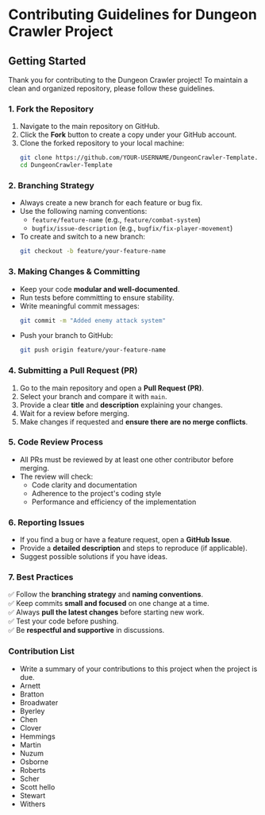 ﻿# Contributing Guidelines for Dungeon Crawler Project

## **Getting Started**
Thank you for contributing to the Dungeon Crawler project! To maintain a clean and organized repository, please follow these guidelines.

### **1. Fork the Repository**
1. Navigate to the main repository on GitHub.
2. Click the **Fork** button to create a copy under your GitHub account.
3. Clone the forked repository to your local machine:
   ```sh
   git clone https://github.com/YOUR-USERNAME/DungeonCrawler-Template.git
   cd DungeonCrawler-Template
   ```

### **2. Branching Strategy**
- Always create a new branch for each feature or bug fix.
- Use the following naming conventions:
  - `feature/feature-name` (e.g., `feature/combat-system`)
  - `bugfix/issue-description` (e.g., `bugfix/fix-player-movement`)
- To create and switch to a new branch:
  ```sh
  git checkout -b feature/your-feature-name
  ```

### **3. Making Changes & Committing**
- Keep your code **modular and well-documented**.
- Run tests before committing to ensure stability.
- Write meaningful commit messages:
  ```sh
  git commit -m "Added enemy attack system"
  ```
- Push your branch to GitHub:
  ```sh
  git push origin feature/your-feature-name
  ```

### **4. Submitting a Pull Request (PR)**
1. Go to the main repository and open a **Pull Request (PR)**.
2. Select your branch and compare it with `main`.
3. Provide a clear **title** and **description** explaining your changes.
4. Wait for a review before merging.
5. Make changes if requested and **ensure there are no merge conflicts**.

### **5. Code Review Process**
- All PRs must be reviewed by at least one other contributor before merging.
- The review will check:
  - Code clarity and documentation
  - Adherence to the project's coding style
  - Performance and efficiency of the implementation

### **6. Reporting Issues**
- If you find a bug or have a feature request, open a **GitHub Issue**.
- Provide a **detailed description** and steps to reproduce (if applicable).
- Suggest possible solutions if you have ideas.

### **7. Best Practices**
✅ Follow the **branching strategy** and **naming conventions**.  
✅ Keep commits **small and focused** on one change at a time.  
✅ Always **pull the latest changes** before starting new work.  
✅ Test your code before pushing.  
✅ Be **respectful and supportive** in discussions.  

### **Contribution List**
- Write a summary of your contributions to this project when the project is due. 
- Arnett
- Bratton
- Broadwater
- Byerley
- Chen
- Clover
- Hemmings
- Martin
- Nuzum
- Osborne
- Roberts
- Scher
- Scott
hello
- Stewart
- Withers
